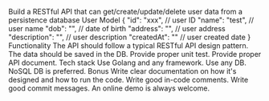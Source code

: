 Build a RESTful API that can get/create/update/delete user data from a persistence database
User Model
{
  "id": "xxx",                  // user ID 
  "name": "test",               // user name
  "dob": "",                    // date of birth
  "address": "",                // user address
  "description": "",            // user description
  "createdAt": ""               // user created date
}
Functionality
The API should follow a typical RESTful API design pattern.
The data should be saved in the DB.
Provide proper unit test.
Provide proper API document.
Tech stack
Use Golang and any framework.
Use any DB. NoSQL DB is preferred.
Bonus
Write clear documentation on how it's designed and how to run the code.
Write good in-code comments.
Write good commit messages.
An online demo is always welcome.
